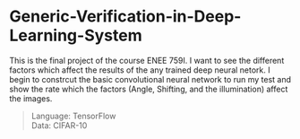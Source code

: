 # Generic-Verification-in-Deep-Learning-System

This is the final project of the course ENEE 759I. I want to see the different factors which affect the results of the any trained deep neural netork. I begin to constrcut the basic convolutional neural network to run my test and show the rate which the factors (Angle, Shifting, and the illumination) affect the images.
> Language: TensorFlow  
> Data: CIFAR-10  

